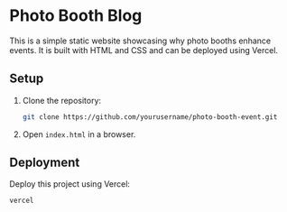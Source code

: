 # Photo Booth Blog
This is a simple static website showcasing why photo booths enhance events. It is built with HTML and CSS and can be deployed using Vercel.

## Setup
1. Clone the repository:
   ```sh
   git clone https://github.com/yourusername/photo-booth-event.git
   ```
2. Open `index.html` in a browser.

## Deployment
Deploy this project using Vercel:
```sh
vercel
```